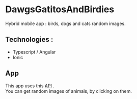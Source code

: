 # DawgsGatitosAndBirdies

Hybrid mobile app : birds, dogs and cats random images.

## Technologies :

- Typescript / Angular
- Ionic

## App

This app uses this [API](https://shibe.online/) .  
You can get random images of animals, by clicking on them.
